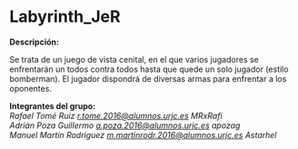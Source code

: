 # Labyrinth_JeR
**Descripción:**

Se trata de un juego de vista cenital, en el que varios jugadores se enfrentarán un todos contra todos hasta que quede un solo jugador (estilo bomberman). El jugador dispondrá de diversas armas para enfrentar a los oponentes.

**Integrantes del grupo:**  
*Rafael Tomé Ruiz   r.tome.2016@alumnos.urjc.es   MRxRafi  
Adrián Poza Guillermo   a.poza.2016@alumnos.urjc.es    apozag  
Manuel Martín Rodriguez   m.martinrodr.2016@alumnos.urjc.es    Astarhel*



